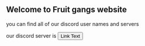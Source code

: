## Welcome to Fruit gangs website

you can find all of our discord user names and servers

our discord server is <a href="http://stackoverflow.com"><button>Link Text</button></a>
